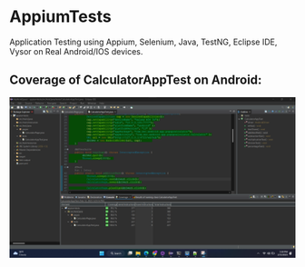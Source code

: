 # AppiumTests
 Application Testing using Appium, Selenium, Java, TestNG, Eclipse IDE, Vysor on Real Android/IOS devices.
 
 ## Coverage of CalculatorAppTest on Android:
 
 ![alt text](https://github.com/patelmayank17/appiumtests/blob/main/src/test/resources/CalculatorAppTest-Coverage.png)
